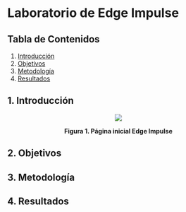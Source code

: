 # Laboratorio de Edge Impulse 

## Tabla de Contenidos

1. [Introducción](#1-introducción)
2. [Objetivos](#2-objetivos)
3. [Metodología](#3-metodología)
4. [Resultados](#4-resultados)


## 1. Introducción


<div align="center">
  <img src=".ISB/Laboratorios/Lab11 - Edge Impulse/Josue Taipe/Imagenes/imagen1.png"><p>

  **Figura 1. Página inicial Edge Impulse**
  </p>
</div>

## 2. Objetivos


## 3. Metodología


## 4. Resultados
